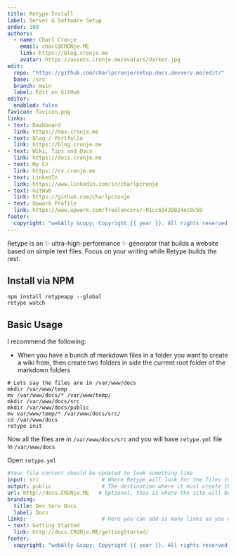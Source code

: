 ```yaml
---
title: Retype Install
label: Server & Software Setup
order: 100
authors:
  - name: Charl Cronje
    email: charl@CRONje.ME
    link: https://blog.cronje.me
    avatar: https://assets.cronje.me/avatars/darker.jpg
edit:
  repo: "https://github.com/charlpcronje/setup.docs.devserv.me/edit/"
  base: /src
  branch: main
  label: Edit on GitHub
editor:
  enabled: false
favicon: favicon.png
links:
- text: Dashboard
  link: https://nav.cronje.me
- text: Blog / Portfolio
  link: https://blog.cronje.me
- text: Wiki, Tips and Docs 
  link: https://docs.cronje.me
- text: My CV
  link: https://cv.cronje.me
- text: LinkedIn
  link: https://www.linkedin.com/in/charlpcronje
- text: GitHub
  link: https://github.com/charlpcronje
- text: Upwork Profile
  link: https://www.upwork.com/freelancers/~01ccb1439024ec9c50
footer:
  copyright: "webAlly &copy; Copyright {{ year }}. All rights reserved."
---
```

<script type="text/javascript">(function(w,s){var e=document.createElement("script");e.type="text/javascript";e.async=true;e.src="https://cdn.pagesense.io/js/webally/f2527eebee974243853bcd47b32631f4.js";var x=document.getElementsByTagName("script")[0];x.parentNode.insertBefore(e,x);})(window,"script");</script>


Retype is an ✨ ultra-high-performance ✨ generator that builds a website based on simple text files. Focus on your writing while Retype builds the rest.

## Install via NPM

```shell
npm install retypeapp --global
retype watch
```

## Basic Usage

I recommend the following:

- When you have a bunch of markdown files in a folder you want to create a wiki from, then create two folders in side the current root folder of the markdown folders

```shell
# Lets say the files are in /var/www/docs
mkdir /var/www/temp
mv /var/www/docs/* /var/www/temp/
mkdir /var/www/docs/src
mkdir /var/www/docs/public
mv var/www/temp/* /var/www/docs/src/
cd /var/www/docs
retype init
```

Now all the files are in `/var/www/docs/src` and you will have `retype.yml` file in `/var/www/docs`

Open `retype.yml`

```yml
#Your file content should be updated to look something like
input: src                    # Where Retype will look for the files to generate site from
output: public                # The destination where it must create the website
url: http://docs.CRONje.ME   # Optional, this is where the site will be hosted
branding:
  title: Dev Serv Docs
  label: Docs
links:                        # Here you can add as many links as you want, repeating the -text, link
- text: Getting Started
  link: http://docs.CRONje.ME/gettingStarted/
footer:
  copyright: "webAlly &copy; Copyright {{ year }}. All rights reserved."
```
